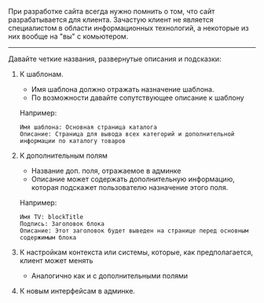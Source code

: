 При разработке сайта всегда нужно помнить о том, что сайт разрабатывается для клиента. Зачастую клиент не является
специалистом в области информационных технологий, а некоторые из них вообще на "вы" с комьютером.

***

Давайте четкие названия, развернутые описания и подсказки:

1. К шаблонам.
    * Имя шаблона должно отражать назначение шаблона.
    * По возможности давайте сопутствующее описание к шаблону

    Например:
    ```
    Имя шаблона: Основная страница каталога
    Описание: Страница для вывода всех категорий и дополнительной информации по каталогу товаров
    ```

2. К дополнительным полям
    * Название доп. поля, отражаемое в админке
    * Описание может содержать дополнительную информацию, которая подскажет пользователю назначение этого поля.

    Например:
    ```
    Имя TV: blockTitle
    Подпись: Заголовок блока
    Описание: Этот заголовок будет выведен на странице перед основным содержимым блока
    ```

3. К настройкам контекста или системы, которые, как предполагается, клиент может менять
    * Аналогично как и с дополнительными полями

4. К новым интерфейсам в админке.